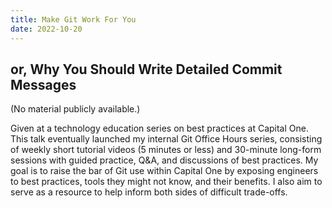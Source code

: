 ```yaml
---
title: Make Git Work For You
date: 2022-10-20
---
```


## or, Why You Should Write Detailed Commit Messages

(No material publicly available.)

Given at a technology education series on best practices at Capital One. This
talk eventually launched my internal Git Office Hours series, consisting of
weekly short tutorial videos (5 minutes or less) and 30-minute long-form
sessions with guided practice, Q&A, and discussions of best practices. My goal
is to raise the bar of Git use within Capital One by exposing engineers to best
practices, tools they might not know, and their benefits. I also aim to serve as
a resource to help inform both sides of difficult trade-offs.
